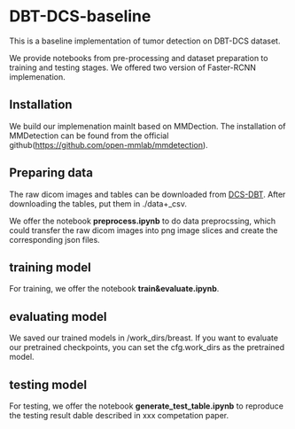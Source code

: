 # DBT-DCS-baseline
This is a baseline implementation of tumor detection on DBT-DCS dataset.

We provide notebooks from pre-processing and dataset preparation to training and testing stages. We offered two version of Faster-RCNN implemenation.

## Installation
We build our implemenation mainlt based on MMDection. The installation of MMDetection can be found from the official github(https://github.com/open-mmlab/mmdetection).

## Preparing data
The raw dicom images and tables can be downloaded from [DCS-DBT](https://wiki.cancerimagingarchive.net/pages/viewpage.action?pageId=64685580). After downloading the tables, put them in ./data+_csv.

We offer the notebook **preprocess.ipynb** to do data preprocssing, which could transfer the raw dicom images into png image slices and create the corresponding json files.

## training model
For training, we offer the notebook **train&evaluate.ipynb**.

## evaluating model
We saved our trained models in /work_dirs/breast. If you want to evaluate our pretrained checkpoints, you can set the cfg.work_dirs as the pretrained model.

## testing model
For testing, we offer the notebook **generate_test_table.ipynb** to reproduce the testing result dable described in xxx competation paper.

